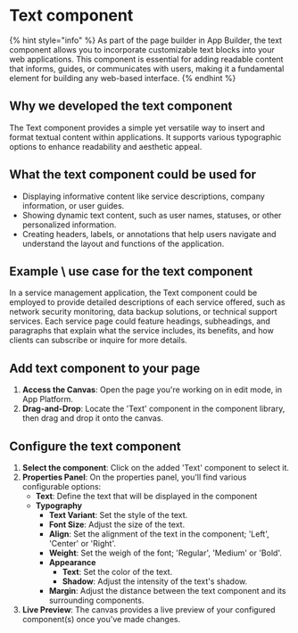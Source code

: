 # Text component

{% hint style="info" %}
As part of the page builder in App Builder, the text component allows you to incorporate customizable text blocks into your web applications. This component is essential for adding readable content that informs, guides, or communicates with users, making it a fundamental element for building any web-based interface.
{% endhint %}

## Why we developed the text component

The Text component provides a simple yet versatile way to insert and format textual content within applications. It supports various typographic options to enhance readability and aesthetic appeal.

## What the text component could be used for

* Displaying informative content like service descriptions, company information, or user guides.
* Showing dynamic text content, such as user names, statuses, or other personalized information.
* Creating headers, labels, or annotations that help users navigate and understand the layout and functions of the application.

## **Example \ use case for the text component**

In a service management application, the Text component could be employed to provide detailed descriptions of each service offered, such as network security monitoring, data backup solutions, or technical support services. Each service page could feature headings, subheadings, and paragraphs that explain what the service includes, its benefits, and how clients can subscribe or inquire for more details.&#x20;

## Add text component to your page

1. **Access the Canvas**: Open the page you're working on in edit mode, in App Platform.
2. **Drag-and-Drop**: Locate the 'Text' component in the component library, then drag and drop it onto the canvas.

## Configure the text component

1. **Select the component**: Click on the added 'Text' component to select it.
2. **Properties Panel**: On the properties panel, you'll find various configurable options:
   * **Text**: Define the text that will be displayed in the component
   * **Typography**
     * **Text Variant**: Set the style of the text.
     * **Font Size**: Adjust the size of the text.
     * **Align**: Set the alignment of the text in the component; 'Left', 'Center' or 'Right'.
     * **Weight**: Set the weigh of the font; 'Regular', 'Medium' or 'Bold'.
     * **Appearance**
       * **Text**: Set the color of the text.
       * **Shadow**: Adjust the intensity of the text's shadow.
     * **Margin**: Adjust the distance between the text component and its surrounding components.
3. **Live Preview**: The canvas provides a live preview of your configured component(s) once you've made changes.
